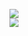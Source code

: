 [![](https://img.shields.io/badge/Made%20With-Github%20Spray-lightgrey.svg?style=for-the-badge&logo=github)](https://github.com/Annihil/github-spray#11186)  
[![](https://i.imgur.com/2DrTn0Z.gif)](https://github.com/Annihil/github-spray)
